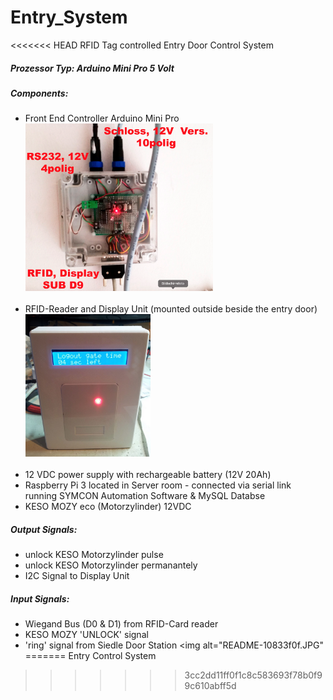 # Entry_System
<<<<<<< HEAD
RFID Tag controlled Entry Door Control System
##### Prozessor Typ: Arduino Mini Pro 5 Volt
##### Components:
- Front End Controller Arduino Mini Pro<br><img src="/images/Screenshot 2018-11-06 08.17.54.png" width="300" height="" ><br> <br>
- RFID-Reader and Display Unit (mounted outside beside the entry door)<br><img src="/images/Screenshot 2018-11-06 09.19.30.png" width="200" height="" ><br> <br>
- 12 VDC power supply with rechargeable battery (12V 20Ah)
- Raspberry Pi 3 located in Server room - connected via serial link <br>running SYMCON Automation Software & MySQL Databse
- KESO MOZY eco (Motorzylinder) 12VDC

##### Output Signals:
- unlock KESO Motorzylinder pulse
- unlock KESO Motorzylinder permanantely
- I2C Signal to Display Unit

##### Input Signals:
- Wiegand Bus (D0 & D1) from RFID-Card reader
- KESO MOZY 'UNLOCK' signal
- 'ring' signal from Siedle Door Station
<img alt="README-10833f0f.JPG" 
=======
Entry Control System
>>>>>>> 3cc2dd11ff0f1c8c583693f78b0f99c610abff5d
